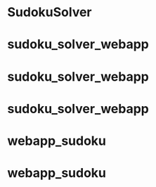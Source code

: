 # SudokuSolver
# sudoku_solver_webapp
# sudoku_solver_webapp
# sudoku_solver_webapp
# webapp_sudoku
# webapp_sudoku
